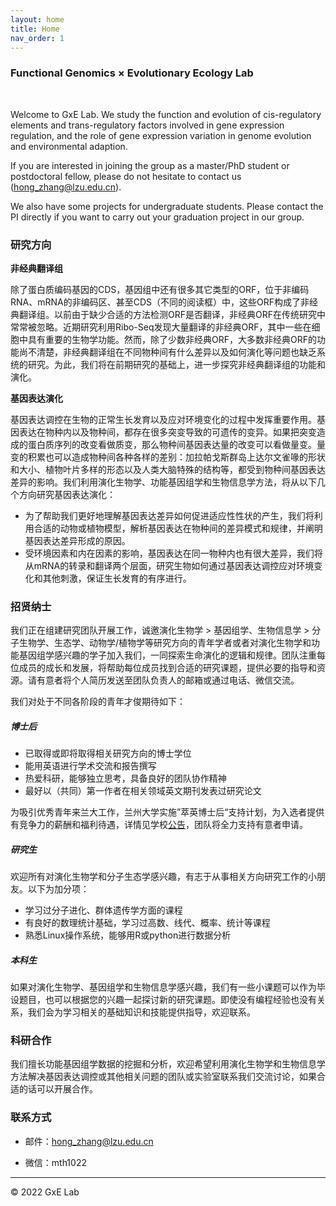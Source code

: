 ```yaml
---
layout: home
title: Home
nav_order: 1
---
```


### Functional Genomics × Evolutionary Ecology Lab

<br/>

Welcome to GxE Lab. We study the function and evolution of cis-regulatory elements and trans-regulatory factors involved in gene expression regulation, and the role of gene expression variation in genome evolution and environmental adaption.

If you are interested in joining the group as a master/PhD student or postdoctoral fellow, please do not hesitate to contact us (hong_zhang@lzu.edu.cn).

We also have some projects for undergraduate students. Please contact the PI directly if you want to carry out your graduation project in our group. 



 <!--Research-->

<!--Comparative analysis of gene expression levels is less popular compared to that of molecular sequences. This is partly caused by the lacking of both mature theoretic models of gene expression evolution and easy-to-use computational software. To address this issue, we study gene expression variation within and among species, develop quantitative models of gene expression, and build tools to detect selective constraints and adaptive evolution at gene expression level.-->



### 研究方向

**非经典翻译组**

除了蛋白质编码基因的CDS，基因组中还有很多其它类型的ORF，位于非编码RNA、mRNA的非编码区、甚至CDS（不同的阅读框）中，这些ORF构成了非经典翻译组。以前由于缺少合适的方法检测ORF是否翻译，非经典ORF在传统研究中常常被忽略。近期研究利用Ribo-Seq发现大量翻译的非经典ORF，其中一些在细胞中具有重要的生物学功能。然而，除了少数非经典ORF，大多数非经典ORF的功能尚不清楚，非经典翻译组在不同物种间有什么差异以及如何演化等问题也缺乏系统的研究。为此，我们将在前期研究的基础上，进一步探究非经典翻译组的功能和演化。



**基因表达演化**

基因表达调控在生物的正常生长发育以及应对环境变化的过程中发挥重要作用。基因表达在物种内以及物种间，都存在很多突变导致的可遗传的变异。如果把突变造成的蛋白质序列的改变看做质变，那么物种间基因表达量的改变可以看做量变。量变的积累也可以造成物种间各种各样的差别：加拉帕戈斯群岛上达尔文雀喙的形状和大小、植物叶片多样的形态以及人类大脑特殊的结构等，都受到物种间基因表达差异的影响。我们利用演化生物学、功能基因组学和生物信息学方法，将从以下几个方向研究基因表达演化：

- 为了帮助我们更好地理解基因表达差异如何促进适应性性状的产生，我们将利用合适的动物或植物模型，解析基因表达在物种间的差异模式和规律，并阐明基因表达差异形成的原因。
- 受环境因素和内在因素的影响，基因表达在同一物种内也有很大差异，我们将从mRNA的转录和翻译两个层面，研究生物如何通过基因表达调控应对环境变化和其他刺激，保证生长发育的有序进行。





### 招贤纳士

我们正在组建研究团队开展工作，诚邀演化生物学 > 基因组学、生物信息学 > 分子生物学、生态学、动物学/植物学等研究方向的青年学者或者对演化生物学和功能基因组学感兴趣的学子加入我们，一同探索生命演化的逻辑和规律。团队注重每位成员的成长和发展，将帮助每位成员找到合适的研究课题，提供必要的指导和资源。请有意者将个人简历发送至团队负责人的邮箱或通过电话、微信交流。<br/>

我们对处于不同各阶段的青年才俊期待如下：

##### 博士后

- 已取得或即将取得相关研究方向的博士学位
- 能用英语进行学术交流和报告撰写
- 热爱科研，能够独立思考，具备良好的团队协作精神
- 最好以（共同）第一作者在相关领域英文期刊发表过研究论文

为吸引优秀青年来兰大工作，兰州大学实施”萃英博士后“支持计划，为入选者提供有竞争力的薪酬和福利待遇，详情见学校[公告](http://jobs.lzu.edu.cn/details.jsp?urltype=news.NewsContentUrl&wbtreeid=1185&wbnewsid=1125)，团队将全力支持有意者申请。

##### 研究生

欢迎所有对演化生物学和分子生态学感兴趣，有志于从事相关方向研究工作的小朋友。以下为加分项：

- 学习过分子进化、群体遗传学方面的课程
- 有良好的数理统计基础，学习过高数、线代、概率、统计等课程
- 熟悉Linux操作系统，能够用R或python进行数据分析

##### 本科生

如果对演化生物学、基因组学和生物信息学感兴趣，我们有一些小课题可以作为毕设题目，也可以根据您的兴趣一起探讨新的研究课题。即使没有编程经验也没有关系，我们会为学习相关的基础知识和技能提供指导，欢迎联系。



### 科研合作

我们擅长功能基因组学数据的挖掘和分析，欢迎希望利用演化生物学和生物信息学方法解决基因表达调控或其他相关问题的团队或实验室联系我们交流讨论，如果合适的话可以开展合作。



### 联系方式

- 邮件：hong_zhang@lzu.edu.cn

- 微信：mth1022





-----

© 2022 GxE Lab
